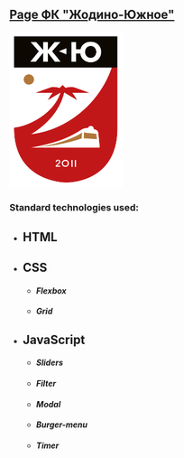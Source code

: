 ## [Page ФК "Жодино-Южное"](https://filpolyakov13041995.github.io/Landing-page/)

<img src="img/logored.png" width="200" height="auto" alt="logofc">

### Standard technologies used:

* ## __HTML__
* ## __CSS__
    * #### ___Flexbox___
    * #### ___Grid___
* ## __JavaScript__
    * #### ___Sliders___
    * #### ___Filter___
    * #### ___Modal___
    * #### ___Burger-menu___
    * #### ___Timer___
